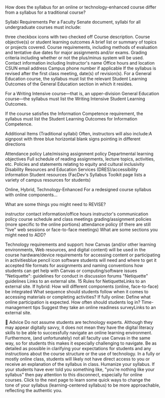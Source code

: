 How does the syllabus for an online or technology-enhanced course differ from a syllabus for a traditional course?

Syllabi Requirements
Per a Faculty Senate document, syllabi for all undergraduate courses must include:

three checkbox icons with two checked off
Course description.
Course objective(s) or student learning outcomes 
A brief list or summary of topics or projects covered.
Course requirements, including methods of evaluation and tentative due dates for major
assignments and/or exams.
Grading criteria including whether or not the plus/minus system will be used.
Contact information including
Instructor's name
Office hours and location
CSUN email address
Campus phone number if applicable
If the syllabus is revised after the first class meeting, date(s) of revision(s).
For a General Education course, the syllabus must list the relevant Student Learning Outcomes of the General Education section in which it resides.

For a Writing Intensive course—that is, an upper-division General Education course—the syllabus must list the Writing Intensive Student Learning Outcomes.

If the course satisfies the Information Competence requirement, the syllabus must list the Student Learning Outcomes for Information Competence.

 

Additional Items (Traditional syllabi)
Often, instructors will also include:A signpost with three blue horizontal blank signs pointing in different directions

Attendance policy
Late/missing assignment policy
Departmental learning objectives
Full schedule of reading assignments, lecture topics, activities, etc.
Policies and statements relating to equity and cultural inclusivity
Disability Resources and Education Services (DRES)/accessibility information
Student resources (FacDev's Syllabus Toolkit page lists a variety of campus resources for students)
 

Online, Hybrid, Technology-Enhanced 
For a redesigned course syllabus with online components...

What are some things you might need to REVISE?

instructor contact information/office hours 
instructor's communication policy
course schedule and class meetings
grading/assignment policies (more specific to the online portions)
attendance policy (if there are still "live" web sessions or face-to-face meetings)
What are some sections you might need to ADD?

Technology requirements and support:
how Canvas (and/or other learning environments, Web resources, and digital content) will be used in the course
hardware/device requirements for accessing content or participating in activitiesblue pencil icon
software students will need and where to get it
accepted file formats for assignments and naming conventions
how students can get help with Canvas or computing/software issues
"Netiquette": guidelines for conduct in discussion forums
"Netiquette" guidelines Links to an external site.
15 Rules for NetiquetteLinks to an external site.
If hybrid:
How will different components (online, face-to-face) be integrated
What sequence should students follow when it comes to accessing materials or completing activities?
If fully online:
Define what online participation is expected. How often should students log in?
Time-management tips
Suggest they take an online readiness surveyLinks to an external site.
 

📌 Advice
Do not assume students are technology experts. Although they may appear digitally savvy, it does not mean they have the digital literacy skills to be able to successfully navigate an online learning environment. Furthermore, (and unfortunately) not all faculty use Canvas in the same way, so for students this makes it especially challenging to navigate.
Be as detailed as possible in clarifying your expectations for students and any instructions about the course structure or the use of technology. In a fully or mostly online class, students will likely not have direct access to you or receive an explanation of the syllabus in class.
Humanize your syllabus. If your students have ever told you something like, "you're nothing like your syllabus" then pay attention to this disconnect, especially for online courses. Click to the next page to learn some quick ways to change the tone of your syllabus (learning-centered syllabus) to be more approachable, reflecting the authentic you. 
 
 